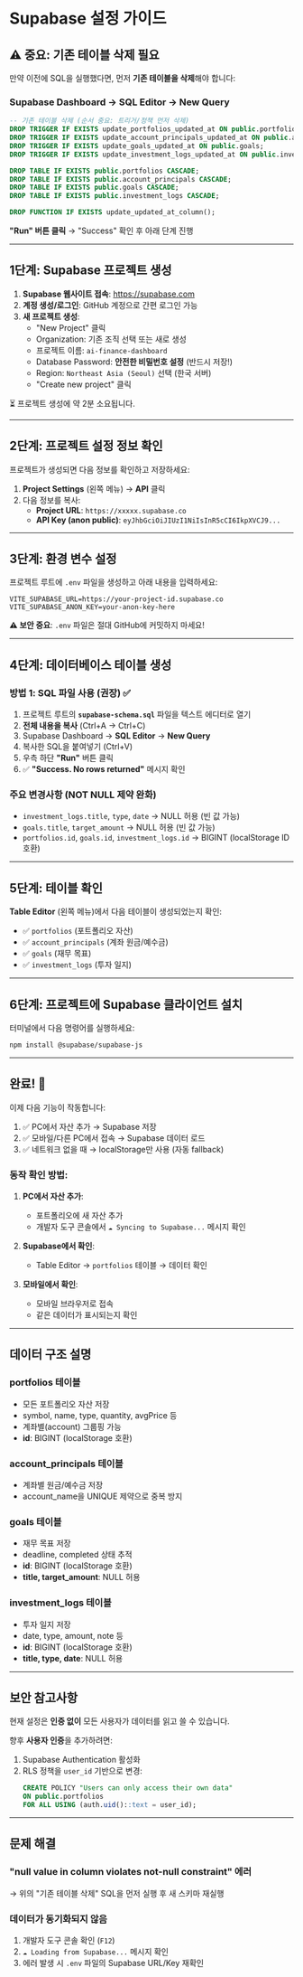 # Supabase 설정 가이드

## ⚠️ 중요: 기존 테이블 삭제 필요

만약 이전에 SQL을 실행했다면, 먼저 **기존 테이블을 삭제**해야 합니다:

### Supabase Dashboard → SQL Editor → New Query

```sql
-- 기존 테이블 삭제 (순서 중요: 트리거/정책 먼저 삭제)
DROP TRIGGER IF EXISTS update_portfolios_updated_at ON public.portfolios;
DROP TRIGGER IF EXISTS update_account_principals_updated_at ON public.account_principals;
DROP TRIGGER IF EXISTS update_goals_updated_at ON public.goals;
DROP TRIGGER IF EXISTS update_investment_logs_updated_at ON public.investment_logs;

DROP TABLE IF EXISTS public.portfolios CASCADE;
DROP TABLE IF EXISTS public.account_principals CASCADE;
DROP TABLE IF EXISTS public.goals CASCADE;
DROP TABLE IF EXISTS public.investment_logs CASCADE;

DROP FUNCTION IF EXISTS update_updated_at_column();
```

**"Run" 버튼 클릭** → "Success" 확인 후 아래 단계 진행

---

## 1단계: Supabase 프로젝트 생성

1. **Supabase 웹사이트 접속**: https://supabase.com
2. **계정 생성/로그인**: GitHub 계정으로 간편 로그인 가능
3. **새 프로젝트 생성**:
   - "New Project" 클릭
   - Organization: 기존 조직 선택 또는 새로 생성
   - 프로젝트 이름: `ai-finance-dashboard`
   - Database Password: **안전한 비밀번호 설정** (반드시 저장!)
   - Region: `Northeast Asia (Seoul)` 선택 (한국 서버)
   - "Create new project" 클릭

⏳ 프로젝트 생성에 약 2분 소요됩니다.

---

## 2단계: 프로젝트 설정 정보 확인

프로젝트가 생성되면 다음 정보를 확인하고 저장하세요:

1. **Project Settings** (왼쪽 메뉴) → **API** 클릭
2. 다음 정보를 복사:
   - **Project URL**: `https://xxxxx.supabase.co`
   - **API Key (anon public)**: `eyJhbGciOiJIUzI1NiIsInR5cCI6IkpXVCJ9...`

---

## 3단계: 환경 변수 설정

프로젝트 루트에 `.env` 파일을 생성하고 아래 내용을 입력하세요:

```env
VITE_SUPABASE_URL=https://your-project-id.supabase.co
VITE_SUPABASE_ANON_KEY=your-anon-key-here
```

**⚠️ 보안 중요**: `.env` 파일은 절대 GitHub에 커밋하지 마세요!

---

## 4단계: 데이터베이스 테이블 생성

### 방법 1: SQL 파일 사용 (권장) ✅

1. 프로젝트 루트의 **`supabase-schema.sql`** 파일을 텍스트 에디터로 열기
2. **전체 내용을 복사** (Ctrl+A → Ctrl+C)
3. Supabase Dashboard → **SQL Editor** → **New Query**
4. 복사한 SQL을 붙여넣기 (Ctrl+V)
5. 우측 하단 **"Run"** 버튼 클릭
6. ✅ **"Success. No rows returned"** 메시지 확인

### 주요 변경사항 (NOT NULL 제약 완화)

- `investment_logs.title`, `type`, `date` → NULL 허용 (빈 값 가능)
- `goals.title`, `target_amount` → NULL 허용 (빈 값 가능)
- `portfolios.id`, `goals.id`, `investment_logs.id` → BIGINT (localStorage ID 호환)

---

## 5단계: 테이블 확인

**Table Editor** (왼쪽 메뉴)에서 다음 테이블이 생성되었는지 확인:
- ✅ `portfolios` (포트폴리오 자산)
- ✅ `account_principals` (계좌 원금/예수금)
- ✅ `goals` (재무 목표)
- ✅ `investment_logs` (투자 일지)

---

## 6단계: 프로젝트에 Supabase 클라이언트 설치

터미널에서 다음 명령어를 실행하세요:

```bash
npm install @supabase/supabase-js
```

---

## 완료! 🎉

이제 다음 기능이 작동합니다:
1. ✅ PC에서 자산 추가 → Supabase 저장
2. ✅ 모바일/다른 PC에서 접속 → Supabase 데이터 로드
3. ✅ 네트워크 없을 때 → localStorage만 사용 (자동 fallback)

### 동작 확인 방법:

1. **PC에서 자산 추가**:
   - 포트폴리오에 새 자산 추가
   - 개발자 도구 콘솔에서 `☁️ Syncing to Supabase...` 메시지 확인

2. **Supabase에서 확인**:
   - Table Editor → `portfolios` 테이블 → 데이터 확인

3. **모바일에서 확인**:
   - 모바일 브라우저로 접속
   - 같은 데이터가 표시되는지 확인

---

## 데이터 구조 설명

### portfolios 테이블
- 모든 포트폴리오 자산 저장
- symbol, name, type, quantity, avgPrice 등
- 계좌별(account) 그룹핑 가능
- **id**: BIGINT (localStorage 호환)

### account_principals 테이블
- 계좌별 원금/예수금 저장
- account_name을 UNIQUE 제약으로 중복 방지

### goals 테이블
- 재무 목표 저장
- deadline, completed 상태 추적
- **id**: BIGINT (localStorage 호환)
- **title, target_amount**: NULL 허용

### investment_logs 테이블
- 투자 일지 저장
- date, type, amount, note 등
- **id**: BIGINT (localStorage 호환)
- **title, type, date**: NULL 허용

---

## 보안 참고사항

현재 설정은 **인증 없이** 모든 사용자가 데이터를 읽고 쓸 수 있습니다.

향후 **사용자 인증**을 추가하려면:
1. Supabase Authentication 활성화
2. RLS 정책을 `user_id` 기반으로 변경:
   ```sql
   CREATE POLICY "Users can only access their own data"
   ON public.portfolios
   FOR ALL USING (auth.uid()::text = user_id);
   ```

---

## 문제 해결

### "null value in column violates not-null constraint" 에러
→ 위의 "기존 테이블 삭제" SQL을 먼저 실행 후 새 스키마 재실행

### 데이터가 동기화되지 않음
1. 개발자 도구 콘솔 확인 (`F12`)
2. `☁️ Loading from Supabase...` 메시지 확인
3. 에러 발생 시 `.env` 파일의 Supabase URL/Key 재확인
